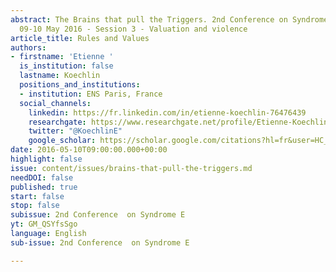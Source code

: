 ```yaml
---
abstract: The Brains that pull the Triggers. 2nd Conference on Syndrome E, Paris IAS,
  09-10 May 2016 - Session 3 - Valuation and violence
article_title: Rules and Values
authors:
- firstname: 'Etienne '
  is_institution: false
  lastname: Koechlin
  positions_and_institutions:
  - institution: ENS Paris, France
  social_channels:
    linkedin: https://fr.linkedin.com/in/etienne-koechlin-76476439
    researchgate: https://www.researchgate.net/profile/Etienne-Koechlin
    twitter: "@KoechlinE"
    google_scholar: https://scholar.google.com/citations?hl=fr&user=HC_y10gAAAAJ&view_op=list_works&sortby=pubdate
date: 2016-05-10T09:00:00.000+00:00
highlight: false
issue: content/issues/brains-that-pull-the-triggers.md
needDOI: false
published: true
start: false
stop: false
subissue: 2nd Conference  on Syndrome E
yt: GM_QSYfsSgo
language: English
sub-issue: 2nd Conference  on Syndrome E

---
```

<Youtube yt="GM_QSYfsSgo" caption="Rules and Values" start="false" stop="false"></Youtube>